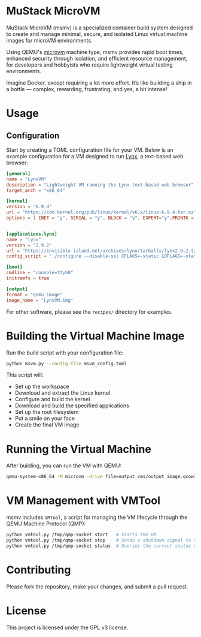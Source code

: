 MuStack MicroVM 
======================

MuStack MicroVM (msmv) is a specialized container build system designed to create and manage minimal, secure, and isolated Linux virtual machine images for microVM environments. 

Using QEMU's [microvm](https://www.qemu.org/docs/master/system/i386/microvm.html) machine type, msmv provides rapid boot times, enhanced security through isolation, and efficient resource management, for developers and hobbyists who require lightweight virtual testing environments.

Imagine Docker, except requiring a lot more effort. It’s like building a ship in a bottle — complex, rewarding, frustrating, and yes, a bit intense!

# Usage
## Configuration

Start by creating a TOML configuration file for your VM. Below is an example configuration for a VM designed to run [Lynx](https://lynx.invisible-island.net/), a text-based web browser:

```toml
[general]
name = "LynxVM"
description = "Lightweight VM running the Lynx text-based web browser"
target_arch = "x86_64"

[kernel]
version = "6.9.4"
url = "https://cdn.kernel.org/pub/linux/kernel/v6.x/linux-6.9.4.tar.xz"
options = { INET = "y", SERIAL = "y", BLOCK = "y", EXPERT="y",PRINTK = "y", SERIAL_AMBA_PL011 = "y", SERIAL_AMBA_PL011_CONSOLE = "y", SERIAL_CORE = "y", SERIAL_CORE_CONSOLE = "y", TTY = "y",  ARM_AMBA = "y", EARLYCON = "y", EARLY_PRINTK = "y",DEV_MEM="y",VIRTIO_CONSOLE="y", BINFMT_ELF="y", CONFIG_BINFMT_SCRIPT="y", VT_CONSOLE="y",VT="y",HW_CONSOLE="y",SERIO_SERPORT="y",ELFCORE="y",CC_OPTIMIZE_FOR_SIZE="y",NO_BOOTMEM="y",SLOB="y",BLK_DEV_INITRD="y",BLK_DEV_RAM="y",SERIAL_DEV_BUS="y",SERIAL_DEV_CTRL_TTYPORT="y",INPUT_MOUSE="n",PROC_FS="y",SYSFS="y",STRIP_ASM_SYMS="y" }


[applications.lynx]
name = "lynx"
version = "2.9.2"
url = "https://invisible-island.net/archives/lynx/tarballs/lynx2.9.2.tar.gz"
config_script = "./configure --disable-ssl CFLAGS=-static LDFLAGS=-static "

[boot]
cmdline = "console=ttyS0"
initramfs = true

[output]
format = "qemu_image"
image_name = "LynxVM.img"

```

For other software, please see the `recipes/` directory for examples.

# Building the Virtual Machine Image

Run the build script with your configuration file:

```bash
python msvm.py --config-file msvm_config.toml
```
This script will:

* Set up the workspace
* Download and extract the Linux kernel
* Configure and build the kernel
* Download and build the specified applications
* Set up the root filesystem
* Put a smile on your face
* Create the final VM image

# Running the Virtual Machine

After building, you can run the VM with QEMU:


```bash
qemu-system-x86_64 -M microvm -drive file=output_vms/output_image.qcow2,if=virtio -m 128 -nographic -append "console=ttyS0" -qmp unix:/tmp/qmp-socket,server,nowait
```
# VM Management with VMTool

msmv includes `VMTool`, a script for managing the VM lifecycle through the QEMU Machine Protocol (QMP):

```bash
python vmtool.py /tmp/qmp-socket start   # Starts the VM
python vmtool.py /tmp/qmp-socket stop    # Sends a shutdown signal to the VM
python vmtool.py /tmp/qmp-socket status  # Queries the current status of the VM
```
# Contributing

Please fork the repository, make your changes, and submit a pull request.
# License

This project is licensed under the GPL v3 license.